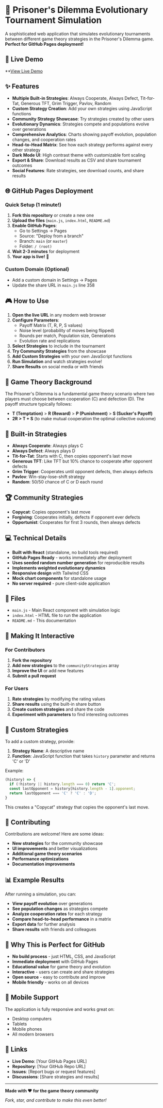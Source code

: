 # 🎯 Prisoner's Dilemma Evolutionary Tournament Simulation

A sophisticated web application that simulates evolutionary tournaments between different game theory strategies in the Prisoner's Dilemma game. **Perfect for GitHub Pages deployment!**

## 🚀 Live Demo

**[View Live Demo](https://yourusername.github.io/fringemonkey/Prisoners-Dilemma)

## ✨ Features

- **Multiple Built-in Strategies**: Always Cooperate, Always Defect, Tit-for-Tat, Generous TFT, Grim Trigger, Pavlov, Random
- **Custom Strategy Creation**: Add your own strategies using JavaScript functions
- **Community Strategy Showcase**: Try strategies created by other users
- **Evolutionary Dynamics**: Strategies compete and populations evolve over generations
- **Comprehensive Analytics**: Charts showing payoff evolution, population changes, and cooperation rates
- **Head-to-Head Matrix**: See how each strategy performs against every other strategy
- **Dark Mode UI**: High contrast theme with customizable font scaling
- **Export & Share**: Download results as CSV and share tournament outcomes
- **Social Features**: Rate strategies, see download counts, and share results

## 🌐 GitHub Pages Deployment

### Quick Setup (1 minute!)

1. **Fork this repository** or create a new one
2. **Upload the files** (`main.js`, `index.html`, `README.md`)
3. **Enable GitHub Pages**:
   - Go to Settings → Pages
   - Source: "Deploy from a branch"
   - Branch: `main` (or `master`)
   - Folder: `/ (root)`
4. **Wait 2-3 minutes** for deployment
5. **Your app is live!** 🎉

### Custom Domain (Optional)
- Add a custom domain in Settings → Pages
- Update the share URL in `main.js` line 358

## 🎮 How to Use

1. **Open the live URL** in any modern web browser
2. **Configure Parameters**:
   - Payoff Matrix (T, R, P, S values)
   - Noise level (probability of moves being flipped)
   - Rounds per match, Population size, Generations
   - Evolution rate and replications
3. **Select Strategies** to include in the tournament
4. **Try Community Strategies** from the showcase
5. **Add Custom Strategies** with your own JavaScript functions
6. **Run Simulation** and watch strategies evolve!
7. **Share Results** on social media or with friends

## 🧠 Game Theory Background

The Prisoner's Dilemma is a fundamental game theory scenario where two players must choose between cooperation (C) and defection (D). The payoff structure typically follows:
- **T (Temptation)** > **R (Reward)** > **P (Punishment)** > **S (Sucker's Payoff)**
- **2R > T + S** (to make mutual cooperation the optimal collective outcome)

## 🎯 Built-in Strategies

- **Always Cooperate**: Always plays C
- **Always Defect**: Always plays D  
- **Tit-for-Tat**: Starts with C, then copies opponent's last move
- **Generous TFT**: Like TFT but 10% chance to cooperate after opponent defects
- **Grim Trigger**: Cooperates until opponent defects, then always defects
- **Pavlov**: Win-stay-lose-shift strategy
- **Random**: 50/50 chance of C or D each round

## 🏆 Community Strategies

- **Copycat**: Copies opponent's last move
- **Forgiving**: Cooperates initially, defects if opponent ever defects
- **Opportunist**: Cooperates for first 3 rounds, then always defects

## 💻 Technical Details

- **Built with React** (standalone, no build tools required)
- **GitHub Pages Ready** - works immediately after deployment
- **Uses seeded random number generation** for reproducible results
- **Implements weighted evolutionary dynamics**
- **Responsive design** with Tailwind CSS
- **Mock chart components** for standalone usage
- **No server required** - pure client-side application

## 📁 Files

- `main.js` - Main React component with simulation logic
- `index.html` - HTML file to run the application
- `README.md` - This documentation

## 🌟 Making It Interactive

### For Contributors
1. **Fork the repository**
2. **Add new strategies** to the `communityStrategies` array
3. **Improve the UI** or add new features
4. **Submit a pull request**

### For Users
1. **Rate strategies** by modifying the rating values
2. **Share results** using the built-in share button
3. **Create custom strategies** and share the code
4. **Experiment with parameters** to find interesting outcomes

## 🔧 Custom Strategies

To add a custom strategy, provide:
1. **Strategy Name**: A descriptive name
2. **Function**: JavaScript function that takes `history` parameter and returns 'C' or 'D'

Example:
```javascript
(history) => {
  if (!history || history.length === 0) return 'C';
  const lastOpponent = history[history.length - 1].opponent;
  return lastOpponent === 'C' ? 'C' : 'D';
}
```

This creates a "Copycat" strategy that copies the opponent's last move.

## 🤝 Contributing

Contributions are welcome! Here are some ideas:
- **New strategies** for the community showcase
- **UI improvements** and better visualizations
- **Additional game theory scenarios**
- **Performance optimizations**
- **Documentation improvements**

## 📊 Example Results

After running a simulation, you can:
- **View payoff evolution** over generations
- **See population changes** as strategies compete
- **Analyze cooperation rates** for each strategy
- **Compare head-to-head performance** in a matrix
- **Export data** for further analysis
- **Share results** with friends and colleagues

## 🎉 Why This is Perfect for GitHub

- **No build process** - just HTML, CSS, and JavaScript
- **Immediate deployment** with GitHub Pages
- **Educational value** for game theory and evolution
- **Interactive** - users can create and share strategies
- **Open source** - easy to contribute and improve
- **Mobile friendly** - works on all devices

## 📱 Mobile Support

The application is fully responsive and works great on:
- Desktop computers
- Tablets
- Mobile phones
- All modern browsers

## 🔗 Links

- **Live Demo**: [Your GitHub Pages URL]
- **Repository**: [Your GitHub Repo URL]
- **Issues**: [Report bugs or request features]
- **Discussions**: [Share strategies and results]

---

**Made with ❤️ for the game theory community**

*Fork, star, and contribute to make this even better!*
